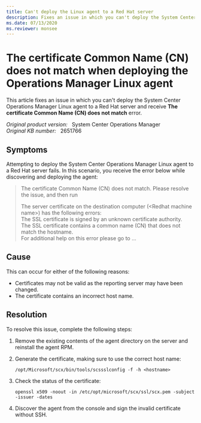 ```yaml
---
title: Can't deploy the Linux agent to a Red Hat server
description: Fixes an issue in which you can't deploy the System Center Operations Manager Linux agent to a Red Hat server.
ms.date: 07/13/2020
ms.reviewer: monsee
---
```

# The certificate Common Name (CN) does not match when deploying the Operations Manager Linux agent

This article fixes an issue in which you can't deploy the System Center Operations Manager Linux agent to a Red Hat server and receive **The certificate Common Name (CN) does not match** error.

_Original product version:_ &nbsp; System Center Operations Manager  
_Original KB number:_ &nbsp; 2651766

## Symptoms

Attempting to deploy the System Center Operations Manager Linux agent to a Red Hat server fails. In this scenario, you receive the error below while discovering and deploying the agent:

> The certificate Common Name (CN) does not match. Please resolve the issue, and then run
>
> The server certificate on the destination computer (\<Redhat machine name>) has the following errors:  
> The SSL certificate is signed by an unknown certificate authority.  
> The SSL certificate contains a common name (CN) that does not match the hostname.  
> For additional help on this error please go to ...

## Cause

This can occur for either of the following reasons:

- Certificates may not be valid as the reporting server may have been changed.
- The certificate contains an incorrect host name.

## Resolution

To resolve this issue, complete the following steps:

1. Remove the existing contents of the agent directory on the server and reinstall the agent RPM.
1. Generate the certificate, making sure to use the correct host name:

   `/opt/Microsoft/scx/bin/tools/scssslconfig -f -h <hostname>`

1. Check the status of the certificate:

   ```console
   openssl x509 -noout -in /etc/opt/microsoft/scx/ssl/scx.pem -subject -issuer -dates
   ```

1. Discover the agent from the console and sign the invalid certificate without SSH.
